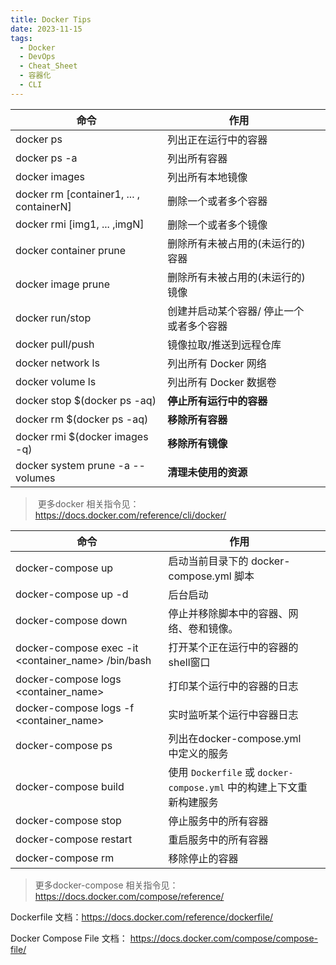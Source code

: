 ```yaml
---
title: Docker Tips
date: 2023-11-15
tags:
  - Docker
  - DevOps
  - Cheat_Sheet
  - 容器化
  - CLI
---
```


| 命令                                     | 作用                                     |     |
| ---------------------------------------- | ---------------------------------------- | --- |
| docker ps                                | 列出正在运行中的容器                     |     |
| docker ps -a                             | 列出所有容器                             |     |
| docker images                            | 列出所有本地镜像                         |     |
| docker rm [container1, ... , containerN] | 删除一个或者多个容器                     |     |
| docker rmi [img1, ... ,imgN]             | 删除一个或者多个镜像                     |     |
| docker container prune                   | 删除所有未被占用的(未运行的)容器         |     |
| docker image prune                       | 删除所有未被占用的(未运行的)镜像         |     |
| docker run/stop                          | 创建并启动某个容器/ 停止一个或者多个容器 |     |
| docker pull/push                         | 镜像拉取/推送到远程仓库                  |     |
| docker network ls                        | 列出所有 Docker 网络                     |     |
| docker volume ls                         | 列出所有 Docker 数据卷                   |     |
| docker stop $(docker ps -aq)             | **停止所有运行中的容器**                 |     |
| docker rm $(docker ps -aq)               | **移除所有容器**                         |     |
| docker rmi $(docker images -q)           | **移除所有镜像**                         |     |
| docker system prune -a --volumes         | **清理未使用的资源**                     |     |

> ​ 更多docker 相关指令见： https://docs.docker.com/reference/cli/docker/

| 命令                                               | 作用                                                                 |     |
| -------------------------------------------------- | -------------------------------------------------------------------- | --- |
| docker-compose up                                  | 启动当前目录下的 docker-compose.yml 脚本                             |     |
| docker-compose up -d                               | 后台启动                                                             |     |
| docker-compose down                                | 停止并移除脚本中的容器、网络、卷和镜像。                             |     |
| docker-compose exec -it <container_name> /bin/bash | 打开某个正在运行中的容器的shell窗口                                  |     |
| docker-compose logs <container_name>               | 打印某个运行中的容器的日志                                           |     |
| docker-compose logs -f <container_name>            | 实时监听某个运行中容器日志                                           |     |
| docker-compose ps                                  | 列出在docker-compose.yml 中定义的服务                                |     |
| docker-compose build                               | 使用 `Dockerfile` 或 `docker-compose.yml` 中的构建上下文重新构建服务 |     |
| docker-compose stop                                | 停止服务中的所有容器                                                 |     |
| docker-compose restart                             | 重启服务中的所有容器                                                 |     |
| docker-compose rm                                  | 移除停止的容器                                                       |     |

> 更多docker-compose 相关指令见：https://docs.docker.com/compose/reference/

Dockerfile 文档：https://docs.docker.com/reference/dockerfile/

Docker Compose File 文档： https://docs.docker.com/compose/compose-file/
